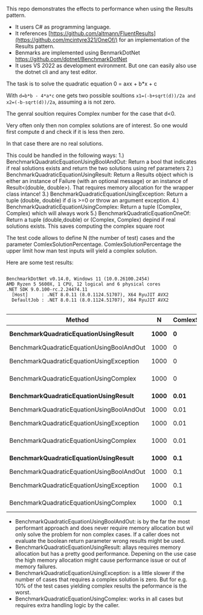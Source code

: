 This repo demonstrates the effects to performance when using the Results pattern.

- It users C# as programming language.
- It references [https://github.com/altmann/FluentResults](https://github.com/mcintyre321/OneOf/) for an implementation of the Results pattern.
- Benmarks are implemented using BenmarkDotNet https://github.com/dotnet/BenchmarkDotNet
- It uses VS 2022 as development evironment. But one can easily also use the dotnet cli and any test editor.
  
The task is to solve the quadratic equation 0 = a*x*x + b*x + c

With ```d=b*b - 4*a*c``` one gets two possible soultions ```x1=(-b+sqrt(d))/2a and x2=(-b-sqrt(d))/2a```, assuming a is not zero.

The genral soultion requires Complex number for the case that d<0.

Very often only then non complex solutions are of interest. So one would first compute d and check if it is less then zero.

In that case there are no real solutions.

This could be handled in the following ways:
1.) BenchmarkQuadraticEquationUsingBoolAndOut: Return a bool that indicates if real solutions exists and return the two solutions using ref parameters
2.) BenchmarkQuadraticEquationUsingResult: Return a Results object which is either an instance of Failure (with an optional message) or an instance of Result<(double, double>). That requires memory allocation for the wrapper class intance!
3.) BenchmarkQuadraticEquationUsingException: Return a tuple (double, double) if d is >=0 or throw an argument exception.
4.) BenchmarkQuadraticEquationUsingComplex: Return a tuple (Complex, Complex) which will always work
5.) BenchmarkQuadraticEquationOneOf: Return a tuple (double,double) or (Complex, Complex) depind if real solutions exists. This saves computing the complex square root

The test code allows to define N (the number of test) cases and the parameter ComlexSolutionPercentage. ComlexSolutionPercentage the upper limit how man test inputs will yield a complex solution.

Here are some test results:
```

BenchmarkDotNet v0.14.0, Windows 11 (10.0.26100.2454)
AMD Ryzen 5 5600X, 1 CPU, 12 logical and 6 physical cores
.NET SDK 9.0.100-rc.2.24474.11
  [Host]     : .NET 8.0.11 (8.0.1124.51707), X64 RyuJIT AVX2
  DefaultJob : .NET 8.0.11 (8.0.1124.51707), X64 RyuJIT AVX2


```
| Method                                    | N    | ComlexSolutionPercentage | Mean         | Error       | StdDev      | Gen0    | Allocated |
|------------------------------------------ |----- |------------------------- |-------------:|------------:|------------:|--------:|----------:|
| **BenchmarkQuadraticEquationUsingResult**     | **1000** | **0**                        |  **78,603.3 ns** | **1,492.77 ns** | **1,597.25 ns** | **17.5781** |  **296000 B** |
| BenchmarkQuadraticEquationUsingBoolAndOut | 1000 | 0                        |     904.2 ns |    18.00 ns |    25.82 ns |       - |         - |
| BenchmarkQuadraticEquationUsingException  | 1000 | 0                        |   1,584.2 ns |    16.17 ns |    15.12 ns |       - |         - |
| BenchmarkQuadraticEquationUsingComplex    | 1000 | 0                        |  12,145.9 ns |    35.29 ns |    29.47 ns |       - |         - |
| **BenchmarkQuadraticEquationUsingResult**     | **1000** | **0.01**                     |  **85,330.9 ns** | **1,631.41 ns** | **1,602.26 ns** | **17.5781** |  **297040 B** |
| BenchmarkQuadraticEquationUsingBoolAndOut | 1000 | 0.01                     |     957.5 ns |     8.07 ns |     7.15 ns |       - |         - |
| BenchmarkQuadraticEquationUsingException  | 1000 | 0.01                     |  51,227.8 ns |   783.93 ns |   733.29 ns |  0.1831 |    3120 B |
| BenchmarkQuadraticEquationUsingComplex    | 1000 | 0.01                     |  12,376.9 ns |   152.80 ns |   142.92 ns |       - |         - |
| **BenchmarkQuadraticEquationUsingResult**     | **1000** | **0.1**                      |  **89,740.4 ns** | **1,112.76 ns** |   **986.44 ns** | **18.0664** |  **302960 B** |
| BenchmarkQuadraticEquationUsingBoolAndOut | 1000 | 0.1                      |     926.9 ns |     9.48 ns |     8.86 ns |       - |         - |
| BenchmarkQuadraticEquationUsingException  | 1000 | 0.1                      | 324,375.0 ns |   729.28 ns |   646.49 ns |  0.9766 |   20880 B |
| BenchmarkQuadraticEquationUsingComplex    | 1000 | 0.1                      |  12,496.4 ns |   241.85 ns |   226.23 ns |       - |         - |

- BenchmarkQuadraticEquationUsingBoolAndOut: is by the far the most performant approach and does never require memory allocation but wil only solve the problem for non complex cases. If a caller does not evaluate the boolean return parameter wrong results might be used.
- BenchmarkQuadraticEquationUsingResult: allays requires memory allocation but has a pretty good performance. Depening on the use case the high memory allocation might cause performance issue or out of memory failures.
- BenchmarkQuadraticEquationUsingException: is a little slower if the number of cases that requires a complex solution is zero. But for e.g. 10% of the test cases yielding complex results the peformance is the worst.
- BenchmarkQuadraticEquationUsingComplex: works in all cases but requires extra handling logic by the caller.

